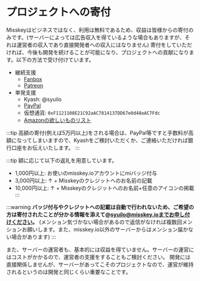 # プロジェクトへの寄付

Misskeyはビジネスではなく、利用は無料であるため、収益は皆様からの寄付のみです。(サーバーによっては広告収入を得ているような場合もありますが、それは運営者の収入であり直接開発者への収入にはなりません)
寄付をしていただければ、今後も開発を続けることが可能になり、プロジェクトへの貢献になります。以下の方法で受け付けています。

- 継続支援
  - [Fanbox](https://syuilo.fanbox.cc/)
  - [Patreon](https://www.patreon.com/syuilo)
- 単発支援
  - Kyash: @syuilo
  - [PayPal](https://paypal.me/syuilo)
  - 仮想通貨: `0xF1121108E21C92aAC7814137DD67e0d48eAC7Fdc`
  - [Amazonの欲しいものリスト](https://www.amazon.jp/hz/wishlist/ls/4JG4P6XKX9KD?ref_=wl_share)

:::tip
高額の寄付(例えば5万円以上)をされる場合は、PayPal等ですと手数料が高額になってしまいますので、Kyashをご検討いただくか、ご連絡いただければ銀行口座をお伝えいたします。
:::

:::tip
額に応じて以下の返礼を用意しています。

- 1,000円以上: お使いのmisskey.ioアカウントにmiバッジ付与
- 3,000円以上: ↑ + Misskeyのクレジットへのお名前の記載
- 10,000円以上: ↑ + Misskeyのクレジットへのお名前+任意のアイコンの掲載
  :::

:::warning
**バッジ付与やクレジットへの記載は自動で行われないため、ご希望の方は寄付されたことが分かる情報を添えて@syuilo@misskey.ioまでお申し付けください。**
(メンション気づかない場合があるので返信がなければ複数回メンションお願いします。また、misskey.io以外のサーバーからはメンション届かない場合があります)
:::

また、サーバーの運営者も、基本的には収益を得ていません。サーバーの運営にはコストがかかるので、運営者の支援をすることもご検討ください。
開発には直接関係しませんが、サーバーがあってこそのプロジェクトなので、運営が維持されるというのは開発と同じくらい重要なことです。
